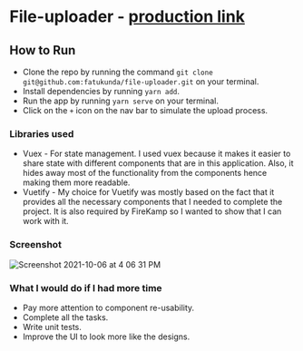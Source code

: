 # File-uploader - [production link](https://file-upload-manager.netlify.app/)

## How to Run

- Clone the repo by running the command `git clone git@github.com:fatukunda/file-uploader.git` on your terminal.
- Install dependencies by running `yarn add`.
- Run the app by running `yarn serve` on your terminal.
- Click on the `+` icon on the nav bar to simulate the upload process.

### Libraries used

- Vuex - For state management. I used vuex because it makes it easier to share state with different components that are in this application. Also, it hides away most of the functionality from the components hence making them more readable.
- Vuetify - My choice for Vuetify was mostly based on the fact that it provides all the necessary components that I needed to complete the project. It is also required by FireKamp so I wanted to show that I can work with it.

### Screenshot

![Screenshot 2021-10-06 at 4 06 31 PM](https://user-images.githubusercontent.com/4363632/136209547-71613132-cc6a-4dce-b67c-2c497cfa710e.png)

### What I would do if I had more time

- Pay more attention to component re-usability.
- Complete all the tasks.
- Write unit tests.
- Improve the UI to look more like the designs.

